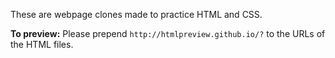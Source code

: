 These are webpage clones made to practice HTML and CSS.

**To preview:** Please prepend `http://htmlpreview.github.io/?` to the URLs of the HTML files.
